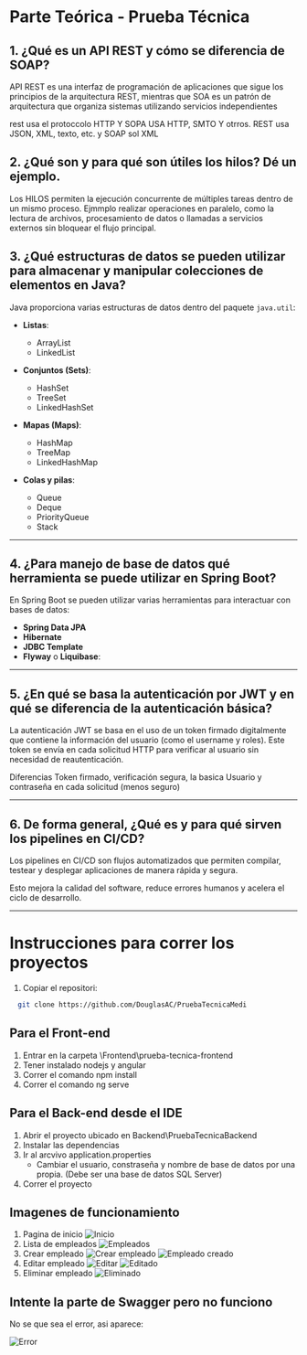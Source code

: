 # Parte Teórica - Prueba Técnica

## 1. ¿Qué es un API REST y cómo se diferencia de SOAP?

API REST es una interfaz de programación de aplicaciones que sigue los principios de la arquitectura REST, mientras que SOA  es un patrón de arquitectura que organiza sistemas utilizando servicios independientes

rest usa el protoccolo HTTP Y SOPA USA HTTP, SMTO Y otrros.
REST usa JSON, XML, texto, etc. y SOAP sol XML



## 2. ¿Qué son y para qué son útiles los hilos? Dé un ejemplo.

Los HILOS permiten la ejecución concurrente de múltiples tareas dentro de un mismo proceso. Ejmmplo realizar operaciones en paralelo, como la lectura de archivos, procesamiento de datos o llamadas a servicios externos sin bloquear el flujo principal.


## 3. ¿Qué estructuras de datos se pueden utilizar para almacenar y manipular colecciones de elementos en Java?

Java proporciona varias estructuras de datos dentro del paquete `java.util`:

- **Listas**:
  - ArrayList
  - LinkedList

- **Conjuntos (Sets)**:
  - HashSet
  - TreeSet
  - LinkedHashSet

- **Mapas (Maps)**:
  - HashMap
  - TreeMap
  - LinkedHashMap

- **Colas y pilas**:
  - Queue
  - Deque
  - PriorityQueue
  - Stack


---

## 4. ¿Para manejo de base de datos qué herramienta se puede utilizar en Spring Boot?

En Spring Boot se pueden utilizar varias herramientas para interactuar con bases de datos:

- **Spring Data JPA**
- **Hibernate**
- **JDBC Template**
- **Flyway** o **Liquibase**:

---

## 5. ¿En qué se basa la autenticación por JWT y en qué se diferencia de la autenticación básica?

La autenticación JWT se basa en el uso de un token firmado digitalmente que contiene la información del usuario (como el username y roles). Este token se envía en cada solicitud HTTP para verificar al usuario sin necesidad de reautenticación.

Diferencias Token firmado, verificación segura, la basica Usuario y contraseña en cada solicitud (menos seguro)

---

## 6. De forma general, ¿Qué es y para qué sirven los pipelines en CI/CD?

Los pipelines en CI/CD son flujos automatizados que permiten compilar, testear y desplegar aplicaciones de manera rápida y segura.

Esto mejora la calidad del software, reduce errores humanos y acelera el ciclo de desarrollo.

---


# Instrucciones para correr los proyectos

1. Copiar el repositori:


```bash
  git clone https://github.com/DouglasAC/PruebaTecnicaMedi
```

## Para el Front-end

1. Entrar en la carpeta \Frontend\prueba-tecnica-frontend
2. Tener instalado nodejs y angular
3. Correr el comando npm install
4. Correr el comando ng serve

## Para el Back-end desde el IDE

1. Abrir el proyecto ubicado en Backend\PruebaTecnicaBackend
2. Instalar las dependencias 
3. Ir al arcvivo application.properties
    - Cambiar el usuario, constraseña y nombre de base de datos por una propia. (Debe ser una base de datos SQL Server)
4. Correr el proyecto

## Imagenes de funcionamiento

1. Pagina de inicio
![Inicio](Imgs/01.png)
2. Lista de empleados
![Empleados](Imgs/02.png)
3. Crear empleado
![Crear empleado](Imgs/03.png)
![Empleado creado](Imgs/04.png)
4. Editar empleado
![Editar](Imgs/05.png)
![Editado](Imgs/06.png)
5. Eliminar empleado
![Eliminado](Imgs/07.png)

## Intente la parte de Swagger pero no funciono

No se que sea el error, asi aparece: 

![Error](Imgs/error.png)
